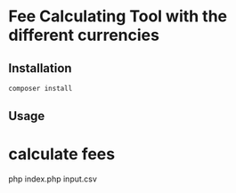 # Fee Calculating Tool with the different currencies


## Installation

```bash
composer install
```

## Usage

# calculate fees
php index.php input.csv
